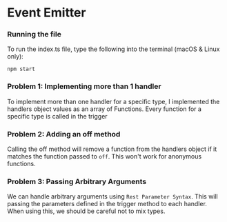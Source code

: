 # Event Emitter

### Running the file

To run the index.ts file, type the following into the terminal (macOS & Linux only):

```
npm start
```

### Problem 1: Implementing more than 1 handler

To implement more than one handler for a specific type, I implemented the handlers object values as an array of Functions. Every function for a specific type is called in the trigger

### Problem 2: Adding an off method

Calling the off method will remove a function from the handlers object if it matches the function passed to `off`. This won't work for anonymous functions.

### Problem 3: Passing Arbitrary Arguments

We can handle arbitrary arguments using `Rest Parameter Syntax`. This will passing the parameters defined in the trigger method to each handler. When using this, we should be careful not to mix types.
